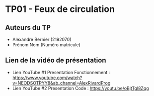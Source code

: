 # TP01 - Feux de circulation

## Auteurs du TP

- Alexandre Bernier (2192070)
- Prénom Nom (Numéro matricule)

## Lien de la vidéo de présentation

- Lien YouTube #1 Presentation Fonctionnement : https://www.youtube.com/watch?v=NEODSOTPYY8&ab_channel=AlexRivardProg
- Lien YouTube #2 Presentation Code : https://youtu.be/oBjtTgl8Zqg
